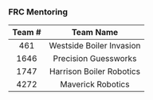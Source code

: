### FRC Mentoring
  | Team # | Team Name |
  |:---:|:---:|
  | 461 | Westside Boiler Invasion |
  | 1646 | Precision Guessworks |
  | 1747 | Harrison Boiler Robotics |
  | 4272 | Maverick Robotics |

